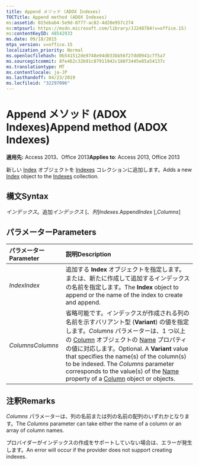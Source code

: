 ```yaml
---
title: Append メソッド (ADOX Indexes)
TOCTitle: Append method (ADOX Indexes)
ms:assetid: 015ebab4-5e9d-8777-ac82-4d20e957c274
ms:mtpsurl: https://msdn.microsoft.com/library/JJ248784(v=office.15)
ms:contentKeyID: 48542933
ms.date: 09/18/2015
mtps_version: v=office.15
localization_priority: Normal
ms.openlocfilehash: 0b541512de9748e94d033bb56f27dd0941c7f5a7
ms.sourcegitcommit: 8fe462c32b91c87911942c188f3445e85a54137c
ms.translationtype: MT
ms.contentlocale: ja-JP
ms.lasthandoff: 04/23/2019
ms.locfileid: "32297096"
---
```

# <a name="append-method-adox-indexes"></a><span data-ttu-id="c98a5-102">Append メソッド (ADOX Indexes)</span><span class="sxs-lookup"><span data-stu-id="c98a5-102">Append method (ADOX Indexes)</span></span>


<span data-ttu-id="c98a5-103">**適用先:** Access 2013、Office 2013</span><span class="sxs-lookup"><span data-stu-id="c98a5-103">**Applies to**: Access 2013, Office 2013</span></span>



<span data-ttu-id="c98a5-104">新しい [Index](index-object-adox.md) オブジェクトを [Indexes](indexes-collection-adox.md) コレクションに追加します。</span><span class="sxs-lookup"><span data-stu-id="c98a5-104">Adds a new [Index](index-object-adox.md) object to the [Indexes](indexes-collection-adox.md) collection.</span></span>

## <a name="syntax"></a><span data-ttu-id="c98a5-105">構文</span><span class="sxs-lookup"><span data-stu-id="c98a5-105">Syntax</span></span>

<span data-ttu-id="c98a5-106">*インデックス*。追加*インデックス* \[、*列*\]</span><span class="sxs-lookup"><span data-stu-id="c98a5-106">*Indexes*.Append*Index* \[,*Columns*\]</span></span>

## <a name="parameters"></a><span data-ttu-id="c98a5-107">パラメーター</span><span class="sxs-lookup"><span data-stu-id="c98a5-107">Parameters</span></span>

|<span data-ttu-id="c98a5-108">パラメーター</span><span class="sxs-lookup"><span data-stu-id="c98a5-108">Parameter</span></span>|<span data-ttu-id="c98a5-109">説明</span><span class="sxs-lookup"><span data-stu-id="c98a5-109">Description</span></span>|
|:--------|:----------|
|<span data-ttu-id="c98a5-110">*Index*</span><span class="sxs-lookup"><span data-stu-id="c98a5-110">*Index*</span></span> |<span data-ttu-id="c98a5-111">追加する **Index** オブジェクトを指定します。または、新たに作成して追加するインデックスの名前を指定します。</span><span class="sxs-lookup"><span data-stu-id="c98a5-111">The **Index** object to append or the name of the index to create and append.</span></span>|
|<span data-ttu-id="c98a5-112">*Columns*</span><span class="sxs-lookup"><span data-stu-id="c98a5-112">*Columns*</span></span> |<span data-ttu-id="c98a5-p101">省略可能です。インデックスが作成される列の名前を示すバリアント型 (**Variant**) の値を指定します。*Columns* パラメーターは、1 つ以上の [Column](column-object-adox.md) オブジェクトの [Name](name-property-adox.md) プロパティの値に対応します。</span><span class="sxs-lookup"><span data-stu-id="c98a5-p101">Optional. A **Variant** value that specifies the name(s) of the column(s) to be indexed. The *Columns* parameter corresponds to the value(s) of the [Name](name-property-adox.md) property of a [Column](column-object-adox.md) object or objects.</span></span>|

## <a name="remarks"></a><span data-ttu-id="c98a5-116">注釈</span><span class="sxs-lookup"><span data-stu-id="c98a5-116">Remarks</span></span>

<span data-ttu-id="c98a5-117">*Columns* パラメーターは、列の名前または列の名前の配列のいずれかとなります。</span><span class="sxs-lookup"><span data-stu-id="c98a5-117">The *Columns* parameter can take either the name of a column or an array of column names.</span></span>

<span data-ttu-id="c98a5-118">プロバイダーがインデックスの作成をサポートしていない場合は、エラーが発生します。</span><span class="sxs-lookup"><span data-stu-id="c98a5-118">An error will occur if the provider does not support creating indexes.</span></span>

